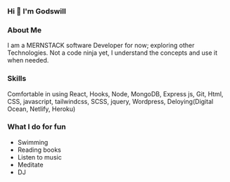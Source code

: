 ### Hi  👋 I'm Godswill

<!--
**Godswill199/Godswill199** is a ✨ _special_ ✨ repository because its `README.md` (this file) appears on your GitHub profile.

Here are some ideas to get you started:

- 🔭 I’m currently working on ...
- 🌱 I’m currently learning ...
- 👯 I’m looking to collaborate on ...
- 🤔 I’m looking for help with ...
- 💬 Ask me about ...
- 📫 How to reach me: ...
- 😄 Pronouns: ...
- ⚡ Fun fact: ...
-->
 ### About Me
 I am a MERNSTACK software Developer for now; exploring other Technologies. Not a code ninja yet, I understand the concepts and use it when needed.
  
  ### Skills
Comfortable in using React, Hooks, Node, MongoDB, Express js, Git, Html, CSS, javascript, tailwindcss, SCSS, jquery, Wordpress, Deloying(Digital Ocean, Netlify, Heroku)
  
  ### What I do for fun
 - Swimming
 - Reading books
 - Listen to music
 - Meditate
 - DJ

 
